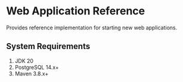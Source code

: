 # Web Application Reference
Provides reference implementation for starting new web applications.

## System Requirements

1. JDK 20
2. PostgreSQL 14.x+
3. Maven 3.8.x+
